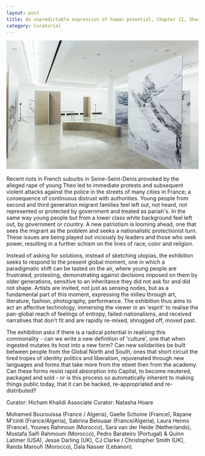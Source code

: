 ```yaml
---
layout: post
title: An unpredictable expression of human potential, Chapter II, Sharjah Biennial 2017, Beirut Arts Center.
category: Curatorial
---
```


![11-30-11-1](/assets/img/28-6-17.jpg)

Recent riots in French suburbs in Seine-Seint-Denis provoked by the alleged rape of young Theo led to immediate protests and subsequent violent attacks against the police in the streets of many cities in France; a consequence of continuous distrust with authorities. Young people from second and third generation migrant families feel left out, not heard, not represented or protected by government and treated as pariah's. In the same way young people but from a lower class white background feel left out, by government or country. A new patriotism is looming ahead, one that sees the migrant as the problem and seeks a nationalistic protectionist turn. These issues are being played out viciously by  leaders and those who seek power, resulting in a further schism on the lines of race, color and religion. 

Instead of asking for solutions, instead of sketching utopias, the exhibition seeks to respond to the present global moment, one in which a paradigmatic shift can be tasted on the air, where young people are frustrated, protesting, demonstrating against decisions imposed on them by older generations, sensitive to an inheritance they did not ask for and did not shape. Artists are invited, not just as sensing nodes, but as a fundamental part of this moment, expressing the milieu through art, literature, fashion, photography, performance. The exhibition thus aims to act an affective technology, immersing the viewer in an 'esprit' to realise the pan-global reach of feelings of entropy, failed-nationalisms, and received narratives that don't fit and are rapidly re-mixed, shrugged off, moved past. 

The exhibition asks if there is a radical potential in realising this commonality - can we write a new definition of 'culture', one that when ingested mutates its host into a new form? Can new solidarities be built between people from the Global North and South, ones that short circuit the tired tropes of identity politics and liberalism, rejuvenated through new languages and forms that take more from the street then from the academy. Can these forms resist rapid absorption into Capital, to become neutered, packaged and sold - or is this process so automatically inherent to making things public today, that it can be hacked, re-appropriated and re-distributed?

Curator: Hicham Khalidi
Associate Curator: Natasha Hoare

Mohamed Bourouissa (France / Algeria), Gaelle Schoine (France), Rayane M'cirdi (France/Algeria), Sabrina Belouaar (France/Algeria), Laura Henno (France), Younes Rahmoun (Morocco), Sara van der Heide (Netherlands), Mostafa Saifi Rahmouni (Morocco), Pedro Barateiro (Portugal) & Quinn Latimer (USA), Jesse Darling (UK), CJ Clarke / Christopher Smith (UK), Randa Maroufi (Morocco), Dala Nasser (Lebanon).